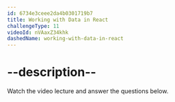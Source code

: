 ```yaml
---
id: 6734e3ceee2da4b0301719b7
title: Working with Data in React
challengeType: 11
videoId: nVAaxZ34khk
dashedName: working-with-data-in-react
---
```


# --description--

Watch the video lecture and answer the questions below.


